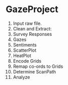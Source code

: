 # GazeProject

1. Input raw file.
2. Clean and Extract:
  1. Survey Responses
  2. Gazes
  3. Sentiments
3. ScatterPlot
4. HeatPlot
5. Encode Grids
6. Remap co-ords to Grids
7. Determine ScanPath
8. Analyze
